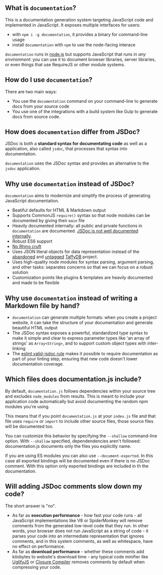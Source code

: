 ## What is `documentation`?

This is a documentation generation system targeting JavaScript code and implemented
in JavaScript. It exposes multiple interfaces for users:

* with `npm i -g documentation`, it provides a binary for command-line usage
* install `documentation` with `npm` to use the node-facing interace

`documentation` runs in [node.js](https://nodejs.org/) but supports JavaScript
that runs in _any environment_: you can use it to document browser libraries,
server libraries, or even things that use RequireJS or other module systems.

## How do I use `documentation`?

There are two main ways:

* You use the `documentation` command on your command-line to generate docs
  from your source code
* You use one of the integrations with a build system like Gulp to generate
  docs from source code.

## How does `documentation` differ from JSDoc?

JSDoc is both a **standard syntax for documentating code** as well as a
application, also called `jsdoc`, that processes that syntax into documentation.

`documentation` uses the JSDoc syntax and provides an alternative to the `jsdoc`
application.

## Why use `documentation` instead of JSDoc?

`documentation` aims to modernize and simplify the process of generating JavaScript
documentation.

* Beatiful defaults for HTML & Markdown output
* Supports CommonJS `require()` syntax so that node modules can be documented
  by giving their `main` file
* Heavily documented internally: all public and private functions in `documentation`
  are documented. [JSDoc is not well documented internally](https://github.com/jsdoc3/jsdoc/issues/839).
* Robust ES6 support
* [No Rhino cruft](https://github.com/jsdoc3/jsdoc/issues/942)
* Uses JSON literal objects for data representation instead of the [abandoned](https://github.com/typicaljoe/taffydb/graphs/contributors)
  and [untagged](https://github.com/jsdoc3/jsdoc/blob/master/package.json#L25) [TaffyDB](http://www.taffydb.com/) project.
* Uses high-quality node modules for syntax parsing, argument parsing, and other
  tasks: separates concerns so that we can focus on a robust solution
* Customization points like plugins & templates are heavily documented and
  made to be flexible

## Why use `documentation` instead of writing a Markdown file by hand?

* `documentation` can generate multiple formats: when you create a project
  website, it can take the structure of your documentation and generate
  beautiful HTML output
* The JSDoc syntax exposes a powerful, standardized type syntax to make it
  simple and clear to express parameter types like 'an array of strings'
  as `Array<String>`, and to support custom object types with inter-linking
* The [eslint valid-jsdoc rule](http://eslint.org/docs/rules/valid-jsdoc.html)
  makes it possible to require documentation as part of your linting step,
  ensuring that new code doesn't lower documentation coverage.

## Which files does documentation.js include?

By default, `documentation.js` follows dependencies within your source tree
and excludes `node_modules` from results. This is meant to include your application
code automatically but avoid documenting the random npm modules you're
using.

This means that if you point `documentation.js` at your `index.js` file and
that file uses `require` or `import` to include other source files,
those source files will be documented too.

You can customize this behavior by specifying the `--shallow` command-line
option. With `--shallow` specified, dependendencies aren't followed: documentation.js
documents only the files you explicitly name.

If you are using ES modules you can also use `--document-exported`. In this case all
exported bindings will be documented even if there is no JSDoc comment. With this
option only exported bindings are included in th the documentation.

## Will adding JSDoc comments slow down my code?

The short answer is "no".

* As far as **execution performance** - how fast your code runs -
  all JavaScript implementations like V8 or SpiderMonkey will remove
  comments from the generated low-level code that they run. In other words,
  your browser does not run JavaScript as a string of code - it parses your
  code into an intermediate representation that ignores comments, and in this
  system comments, as well as whitespace, have no effect on performance.
* As far as **download performance** - whether these comments add kilobytes to
  website's download time - any typical code minifier
  like [UglifyJS](https://github.com/mishoo/UglifyJS) or [Closure Compiler](https://developers.google.com/closure/compiler/)
  removes comments by default when compressing your code.
